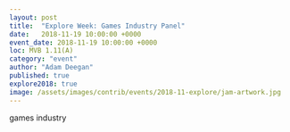 ```yaml
---
layout: post
title:  "Explore Week: Games Industry Panel"
date:   2018-11-19 10:00:00 +0000
event_date: 2018-11-19 10:00:00 +0000
loc: MVB 1.11(A)
category: "event"
author: "Adam Deegan"
published: true
explore2018: true
image: /assets/images/contrib/events/2018-11-explore/jam-artwork.jpg
---
```


games industry
